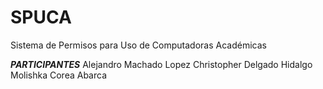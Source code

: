 # SPUCA
Sistema de Permisos para Uso de Computadoras Académicas


*****PARTICIPANTES*****
Alejandro Machado Lopez
Christopher Delgado Hidalgo
Molishka Corea Abarca
